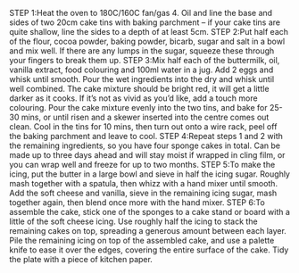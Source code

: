 STEP 1:Heat the oven to 180C/160C fan/gas 4. Oil and line the base and sides of two 20cm cake tins with baking parchment – if your cake tins are quite shallow, line the sides to a depth of at least 5cm.
STEP 2:Put half each of the flour, cocoa powder, baking powder, bicarb, sugar and salt in a bowl and mix well. If there are any lumps in the sugar, squeeze these through your fingers to break them up.
STEP 3:Mix half each of the buttermilk, oil, vanilla extract, food colouring and 100ml water in a jug. Add 2 eggs and whisk until smooth. Pour the wet ingredients into the dry and whisk until well combined. The cake mixture should be bright red, it will get a little darker as it cooks. If it’s not as vivid as you’d like, add a touch more colouring. Pour the cake mixture evenly into the two tins, and bake for 25-30 mins, or until risen and a skewer inserted into the centre comes out clean. Cool in the tins for 10 mins, then turn out onto a wire rack, peel off the baking parchment and leave to cool.
STEP 4:Repeat steps 1 and 2 with the remaining ingredients, so you have four sponge cakes in total. Can be made up to three days ahead and will stay moist if wrapped in cling film, or you can wrap well and freeze for up to two months.
STEP 5:To make the icing, put the butter in a large bowl and sieve in half the icing sugar. Roughly mash together with a spatula, then whizz with a hand mixer until smooth. Add the soft cheese and vanilla, sieve in the remaining icing sugar, mash together again, then blend once more with the hand mixer.
STEP 6:To assemble the cake, stick one of the sponges to a cake stand or board with a little of the soft cheese icing. Use roughly half the icing to stack the remaining cakes on top, spreading a generous amount between each layer. Pile the remaining icing on top of the assembled cake, and use a palette knife to ease it over the edges, covering the entire surface of the cake. Tidy the plate with a piece of kitchen paper.